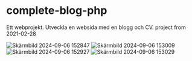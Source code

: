 # complete-blog-php
Ett webprojekt. Utveckla en websida med en blogg och CV.
project from 2021-02-28

![Skärmbild 2024-09-06 152847](https://github.com/user-attachments/assets/cf01da2e-9bb1-4979-abf8-29969be28de9)
![Skärmbild 2024-09-06 153009](https://github.com/user-attachments/assets/8f35c4b5-9ae1-44a6-a224-a5b9dee5af31)
![Skärmbild 2024-09-06 152927](https://github.com/user-attachments/assets/7440f756-f04e-48ee-9806-6d04b82ddcce)
![Skärmbild 2024-09-06 153029](https://github.com/user-attachments/assets/0594a000-efad-464a-84ca-9b5e4106a73e)

